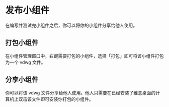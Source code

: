 # 发布小组件

在编写并测试完小组件之后，你可以将你的小组件分享给他人使用。

## 打包小组件

在小组件管理窗口中，右键需要打包的小组件，选择「打包」即可将该小组件打包为一个 vdwg 文件。

## 分享小组件

你可以将该 vdwg 文件分享给他人使用。他人只需要在已经安装了维念桌面的计算机上双击该文件即可安装你打包的小组件。
